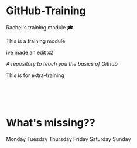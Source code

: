 # GitHub-Training

Rachel's training module :mortar_board:

This is a training module 

ive made an edit x2

*A repository to teach you the basics of Github*

This is for extra-training 



<br>

<br>

<br>






# What's missing??

Monday
Tuesday
Thursday
Friday
Saturday
Sunday

